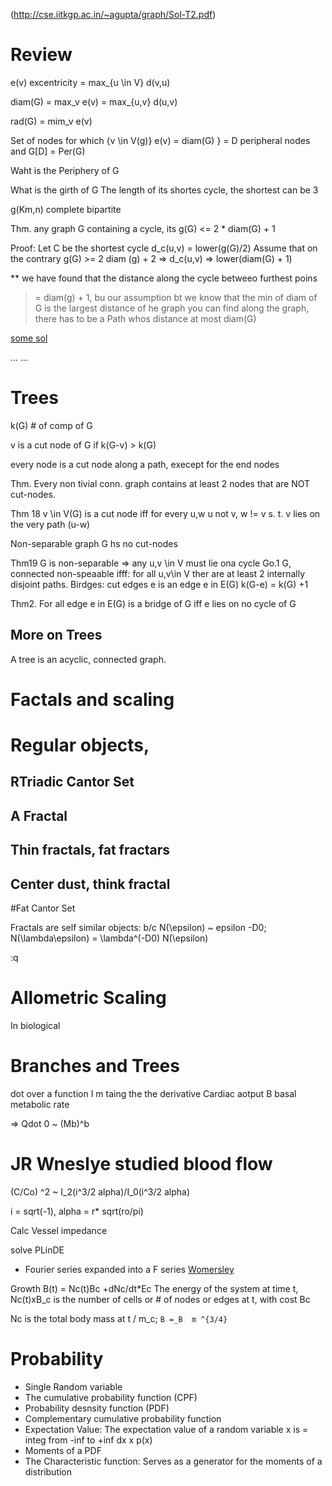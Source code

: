 (http://cse.iitkgp.ac.in/~agupta/graph/Sol-T2.pdf)
# Review
e(v) excentricity = max_{u \in V} d(v,u)

diam(G) = max_v e(v) = max_{u,v} d(u,v)

rad(G) = mim_v e(v)

Set of nodes for which
{v \in V(g)} e(v) = diam(G) } = D peripheral nodes
and G[D] = Per(G)

Waht is the Periphery of G

What is the girth of G
The length of its shortes cycle, the shortest can be 3

g(Km,n) complete bipartite


Thm. any graph G containing a cycle, its g(G) <= 2 * diam(G) + 1

Proof:
Let C be the shortest cycle
d_c(u,v) = lower(g(G)/2)
Assume that on the contrary
g(G) >= 2 diam (g) + 2
=> d_c(u,v) =>  lower(diam(G) + 1)


** we have found that the distance along the cycle betweeo furthest poins
>= diam(g) + 1, bu our assumption
bt we know that the min of diam of G is the largest distance of he graph
you can find along the graph, there has to be a Path
whos distance at most diam(G)

[some sol](http://people.math.sc.edu/lu/teaching/2013fall_776/homework1_sol.pdf)

...
...
# Trees
k(G) # of comp of G

v is a cut node of G if k(G-v) > k(G)

every node is a cut node along a path, execept for the end nodes


Thm.  Every non tivial conn. graph contains at least 2 nodes that
are NOT cut-nodes.

Thm 18
v \in V(G) is a cut node iff for every u,w u not v, w != v
s. t. v lies on the very path (u-w)

Non-separable graph G
hs no cut-nodes

Thm19 G is non-separable => any u,v \in V must lie ona cycle
Go.1 G, connected non-speaable ifff: for all u,v\in V ther are at least 2
internally disjoint paths.
Birdges: cut edges e is an edge e in E(G)
k(G-e) = k(G) +1

Thm2. For all edge e in E(G) is a bridge of G iff e lies on no cycle of G

## More on Trees
A tree is an acyclic, connected graph.

# Factals and scaling

# Regular objects,

## RTriadic Cantor Set

## A Fractal
## Thin fractals, fat fractars
## Center dust, think fractal

#Fat Cantor Set

Fractals are self similar objects: b/c
N(\epsilon) ~ epsilon -D0; N(\lambda\epsilon) = \lambda^(-D0) N(\epsilon)


:q

# Allometric Scaling
In biological

# Branches and Trees

dot over a function I m taing the the derivative
Cardiac aotput
B basal metabolic rate

=> Qdot 0 ~ (Mb)^b


# JR Wneslye studied blood flow

(C/Co) ^2 ~ I_2(i^3/2 alpha)/I_0(i^3/2 alpha)

i = sqrt(-1), alpha = r* sqrt(ro/pi)

Calc Vessel impedance

solve PLinDE
- Fourier series expanded into a F series
[Womersley](http://onlinelibrary.wiley.com/store/10.1113/jphysiol.1955.sp005276/asset/tjp19551273553.pdf;jsessionid=87F16EC964A6B55E5DA310D006AB2940.f02t03?v=1&t=ikiumvj9&s=36027ca6be5aab002cddc508581774fd809d8899)



Growth
B(t) = Nc(t)Bc +dNc/dt*Ec
The energy of the system at time t, Nc(t)xB_c is the number of cells or # of
nodes or edges at t, with cost Bc


Nc is the total body mass at t / m_c; `B =_B  m ^{3/4}`

# Probability
- Single Random variable
- The cumulative probability function (CPF)
- Probability desnsity function (PDF)
- Complementary cumulative probability function
- Expectation Value: The expectation value of a random variable x is
 <x> = integ from -inf to +inf dx x p(x)
- Moments of a PDF
- The Characteristic function: Serves as a generator for the moments of a distribution
